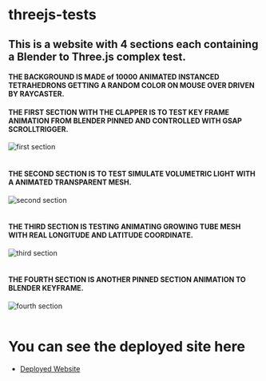 # threejs-tests
## This is a website with 4 sections each containing a Blender to Three.js complex test.

#### THE BACKGROUND IS MADE of 10000 ANIMATED INSTANCED TETRAHEDRONS GETTING A RANDOM COLOR ON MOUSE OVER DRIVEN BY RAYCASTER.
#### THE FIRST SECTION WITH THE CLAPPER IS TO TEST KEY FRAME ANIMATION FROM BLENDER PINNED AND CONTROLLED WITH GSAP SCROLLTRIGGER.
![first section](https://user-images.githubusercontent.com/46301974/226491885-2411899b-bb58-4faa-a4fd-389bb46d84a2.png)
<br/>
<br/>
#### THE SECOND SECTION IS TO TEST SIMULATE VOLUMETRIC LIGHT WITH A ANIMATED TRANSPARENT MESH.
![second section](https://user-images.githubusercontent.com/46301974/226492246-87c38b97-d2a7-4de4-a471-c485cac4982c.png)
<br/>
<br/>
#### THE THIRD SECTION IS TESTING ANIMATING GROWING TUBE MESH WITH REAL LONGITUDE AND LATITUDE COORDINATE.
![third section](https://user-images.githubusercontent.com/46301974/226492829-5db955f5-22c9-454d-9dde-cb1bd62a9505.png)
<br/>
<br/>
#### THE FOURTH SECTION IS ANOTHER PINNED SECTION ANIMATION TO BLENDER KEYFRAME.
![fourth section](https://user-images.githubusercontent.com/46301974/226493192-4ca8f9c4-78e0-4d57-a092-d3bd07f2c6e6.png)
<br/>
<br/>

# You can see the deployed site here
- [Deployed Website](https://vjmindlab.github.io/threejs-tests/)
